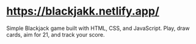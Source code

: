 # https://blackjakk.netlify.app/
Simple Blackjack game built with HTML, CSS, and JavaScript. Play, draw cards, aim for 21, and track your score.
